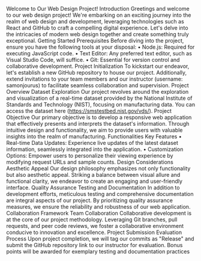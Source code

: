 Welcome to Our Web Design Project!
Introduction
Greetings and welcome to our web design project! We're embarking on an exciting journey into the realm of web design and development, leveraging technologies such as React and GitHub to craft a compelling digital experience. Let's delve into the intricacies of modern web design together and create something truly exceptional.
Getting Started
Prerequisites
Before diving into the project, ensure you have the following tools at your disposal:
	•	Node.js: Required for executing JavaScript code.
	•	Text Editor: Any preferred text editor, such as Visual Studio Code, will suffice.
	•	Git: Essential for version control and collaborative development.
Project Initialization
To kickstart our endeavor, let's establish a new GitHub repository to house our project. Additionally, extend invitations to your team members and our instructor (username: samonjourus) to facilitate seamless collaboration and supervision.
Project Overview
Dataset Exploration
Our project revolves around the exploration and visualization of a real-time dataset provided by the National Institute of Standards and Technology (NIST), focusing on manufacturing data. You can access the dataset here (https://smstestbed.nist.gov/vds/).
Project Objective
Our primary objective is to develop a responsive web application that effectively presents and interprets the dataset's information. Through intuitive design and functionality, we aim to provide users with valuable insights into the realm of manufacturing.
Functionalities
Key Features
	•	Real-time Data Updates: Experience live updates of the latest dataset information, seamlessly integrated into the application.
	•	Customization Options: Empower users to personalize their viewing experience by modifying request URLs and sample counts.
Design Considerations
Aesthetic Appeal
Our design philosophy emphasizes not only functionality but also aesthetic appeal. Striking a balance between visual allure and functional clarity, we endeavor to create an engaging and user-friendly interface.
Quality Assurance
Testing and Documentation
In addition to development efforts, meticulous testing and comprehensive documentation are integral aspects of our project. By prioritizing quality assurance measures, we ensure the reliability and robustness of our web application.
Collaboration Framework
Team Collaboration
Collaborative development is at the core of our project methodology. Leveraging Git branches, pull requests, and peer code reviews, we foster a collaborative environment conducive to innovation and excellence.
Project Submission
Evaluation Process
Upon project completion, we will tag our commits as "Release" and submit the GitHub repository link to our instructor for evaluation. Bonus points will be awarded for exemplary 
testing and documentation practices
